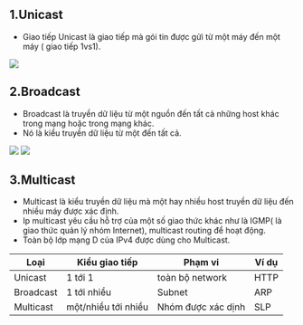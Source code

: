 ## 1.Unicast
- Giao tiếp Unicast là giao tiếp mà gói tin được gửi từ một máy đến một máy ( giao tiếp 1vs1).

![](http://i.imgur.com/iO6yPRf.png)

## 2.Broadcast
- Broadcast là truyền dữ liệu từ một nguồn đến tất cả những host khác trong mạng hoặc trong mạng khác.
- Nó là kiểu truyền dữ liệu từ một đến tất cả.

![](http://i.imgur.com/LXLwIqB.png)
![](http://i.imgur.com/RgrWxEN.png)

## 3.Multicast
- Multicast là kiểu truyền dữ liệu mà một hay nhiều host truyền dữ liệu đến nhiều máy được xác định.
- Ip multicast yêu cầu hỗ trợ của một số giao thức khác như là IGMP( là giao thức quản lý nhóm Internet), multicast routing để hoạt động.
- Toàn bộ lớp mạng D của IPv4 được dùng cho Multicast.


| Loại      | Kiểu giao tiếp     | Phạm vi           | Ví dụ |
|-------------|--------------------|-----------------|-------------------------------|
| Unicast   | 1 tới 1           | toàn bộ network   | HTTP    |
| Broadcast | 1 tới nhiều        | Subnet          | ARP     |
| Multicast | một/nhiều tới nhiều | Nhóm được xác dịnh | SLP     |

